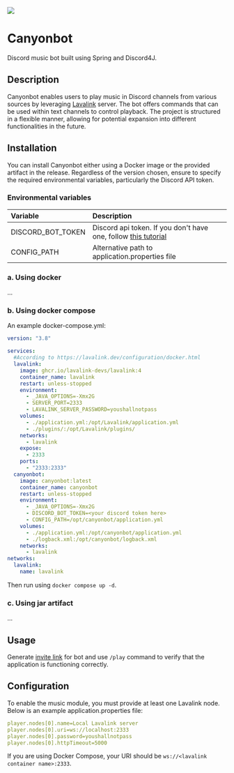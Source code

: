 [<img src="https://img.shields.io/badge/dockerhub-images-important.svg?logo=Docker">](https://hub.docker.com/r/mkkl1/canyonbot)
# Canyonbot
Discord music bot built using Spring and Discord4J.
## Description
Canyonbot enables users to play music in Discord channels from various sources by leveraging [Lavalink](https://lavalink.dev/) server.
The bot offers commands that can be used within text channels to control playback.
The project is structured in a flexible manner, allowing for potential expansion into different functionalities in the future.
## Installation
You can install Canyonbot either using a Docker image or the provided artifact in the release. 
Regardless of the version chosen, ensure to specify the required environmental variables, particularly the Discord API token.
### Environmental variables
| Variable          | Description                                                                                                                                            |
|:------------------|:-------------------------------------------------------------------------------------------------------------------------------------------------------|
| DISCORD_BOT_TOKEN | Discord api token. If you don't have one, follow [this tutorial](https://docs.discord4j.com/discord-application-tutorial#create-a-discord-application) |
| CONFIG_PATH       | Alternative path to application.properties file                                                                                                        |
### a. Using docker
...
### b. Using docker compose
An example docker-compose.yml:
```yaml
version: "3.8"

services:
  #According to https://lavalink.dev/configuration/docker.html
  lavalink:
    image: ghcr.io/lavalink-devs/lavalink:4
    container_name: lavalink
    restart: unless-stopped
    environment:
      - _JAVA_OPTIONS=-Xmx2G
      - SERVER_PORT=2333
      - LAVALINK_SERVER_PASSWORD=youshallnotpass
    volumes:
      - ./application.yml:/opt/Lavalink/application.yml
      - ./plugins/:/opt/Lavalink/plugins/
    networks:
      - lavalink
    expose:
      - 2333
    ports:
      - "2333:2333"
  canyonbot:
    image: canyonbot:latest
    container_name: canyonbot
    restart: unless-stopped
    environment:
      - _JAVA_OPTIONS=-Xmx2G
      - DISCORD_BOT_TOKEN=<your discord token here>
      - CONFIG_PATH=/opt/canyonbot/application.yml
    volumes:
      - ./application.yml:/opt/canyonbot/application.yml
      - ./logback.xml:/opt/canyonbot/logback.xml
    networks:
      - lavalink
networks:
  lavalink:
    name: lavalink
```
Then run using `docker compose up -d`.
### c. Using jar artifact
...
## Usage
Generate [invite link](https://docs.discord4j.com/discord-application-tutorial#adding-the-bot-to-servers) for bot and use `/play` command to verify that the application is functioning correctly.
## Configuration
To enable the music module, you must provide at least one Lavalink node.
Below is an example application.properties file:
```yaml
player.nodes[0].name=Local Lavalink server
player.nodes[0].uri=ws://localhost:2333
player.nodes[0].password=youshallnotpass
player.nodes[0].httpTimeout=5000
```
If you are using Docker Compose, your URI should be `ws://<lavalink container name>:2333`.
